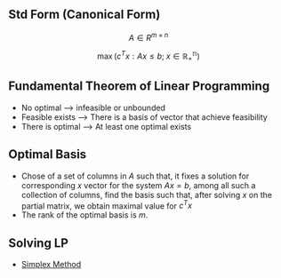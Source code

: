 ## Std Form (Canonical Form) 
$$A\in R^{m\times n}$$

$$\max(c^T x: Ax \leq b;\; x\in \mathbb{R^n_+})$$

## Fundamental Theorem of Linear Programming 
* No optimal  --> infeasible or unbounded
* Feasible exists --> There is a basis of vector that achieve feasibility
* There is optimal --> At least one optimal exists

## Optimal Basis
* Chose of a set of columns in $A$ such that, it fixes a solution for corresponding $x$ vector for the system $Ax = b$, among all such a collection of columns, find the basis such that, after solving $x$ on the partial matrix, we obtain maximal value for $c^Tx$
* The rank of the optimal basis is $m$.

## Solving LP
* [Simplex Method](../MATH%20000%20Math%20Essential/Optimization/Simplex%20Method.md)

